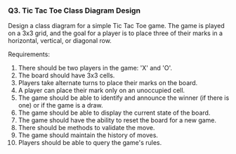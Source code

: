 ### Q3. Tic Tac Toe Class Diagram Design

Design a class diagram for a simple Tic Tac Toe game. The game is played on a 3x3 grid, and the goal for a player is to
place three of their marks in a horizontal, vertical, or diagonal row.

Requirements:

1. There should be two players in the game: 'X' and 'O'.
2. The board should have 3x3 cells.
3. Players take alternate turns to place their marks on the board.
4. A player can place their mark only on an unoccupied cell.
5. The game should be able to identify and announce the winner (if there is one) or if the game is a draw.
6. The game should be able to display the current state of the board.
7. The game should have the ability to reset the board for a new game.
8. There should be methods to validate the move.
9. The game should maintain the history of moves.
10. Players should be able to query the game's rules.

